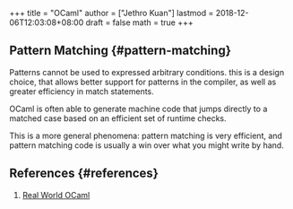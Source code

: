 +++
title = "OCaml"
author = ["Jethro Kuan"]
lastmod = 2018-12-06T12:03:08+08:00
draft = false
math = true
+++

## Pattern Matching {#pattern-matching}

Patterns cannot be used to expressed arbitrary conditions. this is a
design choice, that allows better support for patterns in the
compiler, as well as greater efficiency in match statements.

OCaml is often able to generate machine code that jumps directly to a
matched case based on an efficient set of runtime checks.

This is a more general phenomena: pattern matching is very efficient,
and pattern matching code is usually a win over what you might write
by hand.


## References {#references}

1.  [Real World OCaml](https://realworldocaml.org/)
